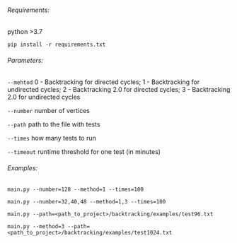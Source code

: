 ###### Requirements:

python >3.7

`pip install -r requirements.txt`

###### Parameters:

`--mehtod` 0 - Backtracking for directed cycles; 1 - Backtracking for undirected cycles; 2 - Backtracking 2.0 for directed cycles; 3 - Backtracking 2.0 for undirected cycles

`--number` number of vertices

`--path` path to the file with tests

`--times` how many tests to run

`--timeout` runtime threshold for one test (in minutes)

###### Examples:

`main.py --number=128 --method=1 --times=100`

`main.py --number=32,40,48 --method=1,3 --times=100`

`main.py --path=<path_to_project>/backtracking/examples/test96.txt`

`main.py --method=3 --path=<path_to_project>/backtracking/examples/test1024.txt`
